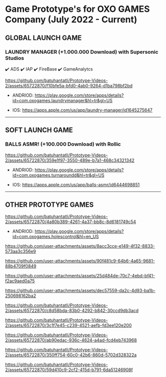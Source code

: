 <h1>Game Prototype's for OXO GAMES Company (July 2022 - Current)</h1>

## __GLOBAL LAUNCH GAME__

### LAUNDRY MANAGER (+1.000.000 Download) with Supersonic Studios

:heavy_check_mark: ADS
:heavy_check_mark: IAP
:heavy_check_mark: FireBase 
:heavy_check_mark: GameAnalytcs
 
https://github.com/batuhantatli/Prototype-Videos-2/assets/65722870/f10bfe5a-bfd0-4ab0-9264-d1ba798bf2bd

- ANDRIOD: https://play.google.com/store/apps/details?id=com.oxogames.laundrymanager&hl=tr&gl=US 
  
- IOS: https://apps.apple.com/us/app/laundry-manager/id1645275647 

---

## __SOFT LAUNCH GAME__

### BALLS ASMR! (+100.000 Download) with Rollic

https://github.com/batuhantatli/Prototype-Videos-2/assets/65722870/359e1f97-3550-489e-b7a1-468c34321342

- ANDRIOD: https://play.google.com/store/apps/details?id=com.oxogames.turnaroundd&hl=tr&gl=US
  
- IOS: https://apps.apple.com/us/app/balls-asmr/id6444698851

---

## __OTHER PROTOTYPE GAMES__

https://github.com/batuhantatli/Prototype-Videos-2/assets/65722870/4a80b389-4261-4a37-bb8c-8d6181749c54

- ANDRIOD: https://play.google.com/store/apps/details?id=com.oxogames.holescontrol&hl=en_US

https://github.com/user-attachments/assets/8acc3cce-e149-4f32-8833-573aa3c356e9


https://github.com/user-attachments/assets/90f481c9-64b6-4a65-9681-88b4709f0849


https://github.com/user-attachments/assets/25d484de-70c7-4ebd-bf41-f2ac9aed0a75


https://github.com/user-attachments/assets/dec57559-da2c-4d93-ba1b-250698162ba2


https://github.com/batuhantatli/Prototype-Videos-2/assets/65722870/c8d58bda-83b0-4292-b842-30ccd9db3acd


https://github.com/batuhantatli/Prototype-Videos-2/assets/65722870/3c1f7e45-c239-4521-aefb-fd3ee120e200


https://github.com/batuhantatli/Prototype-Videos-2/assets/65722870/ab90edac-936c-4624-a4ad-fcd4eb743968


https://github.com/batuhantatli/Prototype-Videos-2/assets/65722870/350ff754-60c0-42b6-860d-5702d328322a


https://github.com/batuhantatli/Prototype-Videos-2/assets/65722870/59d410c9-2cf2-415d-b791-6da51246908f


